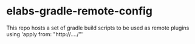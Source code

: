 # elabs-gradle-remote-config
This repo hosts a set of gradle build scripts to be used as remote plugins using 'apply from: "http://..../"'
